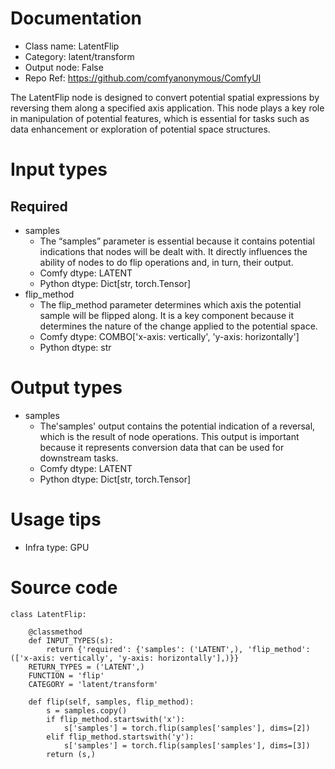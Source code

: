 # Documentation
- Class name: LatentFlip
- Category: latent/transform
- Output node: False
- Repo Ref: https://github.com/comfyanonymous/ComfyUI

The LatentFlip node is designed to convert potential spatial expressions by reversing them along a specified axis application. This node plays a key role in manipulation of potential features, which is essential for tasks such as data enhancement or exploration of potential space structures.

# Input types
## Required
- samples
    - The “samples” parameter is essential because it contains potential indications that nodes will be dealt with. It directly influences the ability of nodes to do flip operations and, in turn, their output.
    - Comfy dtype: LATENT
    - Python dtype: Dict[str, torch.Tensor]
- flip_method
    - The flip_method parameter determines which axis the potential sample will be flipped along. It is a key component because it determines the nature of the change applied to the potential space.
    - Comfy dtype: COMBO['x-axis: vertically', 'y-axis: horizontally']
    - Python dtype: str

# Output types
- samples
    - The'samples' output contains the potential indication of a reversal, which is the result of node operations. This output is important because it represents conversion data that can be used for downstream tasks.
    - Comfy dtype: LATENT
    - Python dtype: Dict[str, torch.Tensor]

# Usage tips
- Infra type: GPU

# Source code
```
class LatentFlip:

    @classmethod
    def INPUT_TYPES(s):
        return {'required': {'samples': ('LATENT',), 'flip_method': (['x-axis: vertically', 'y-axis: horizontally'],)}}
    RETURN_TYPES = ('LATENT',)
    FUNCTION = 'flip'
    CATEGORY = 'latent/transform'

    def flip(self, samples, flip_method):
        s = samples.copy()
        if flip_method.startswith('x'):
            s['samples'] = torch.flip(samples['samples'], dims=[2])
        elif flip_method.startswith('y'):
            s['samples'] = torch.flip(samples['samples'], dims=[3])
        return (s,)
```